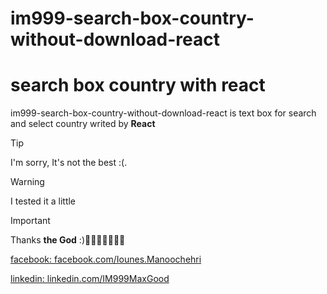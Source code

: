 # im999-search-box-country-without-download-react

# search box country with react

im999-search-box-country-without-download-react is text box for search and select country writed by **React**

> [!TIP]
> I'm sorry, It's not the best :(.

>[!WARNING]
>I tested it a little

> [!IMPORTANT]  
> Thanks **the God** :)💐😀🌸🌺🌹🌼🌷

[facebook: facebook.com/Iounes.Manoochehri](https://facebook.com/Iounes.Manoochehri)

[linkedin: linkedin.com/IM999MaxGood](https://ir.linkedin.com/in/im999maxgood)
